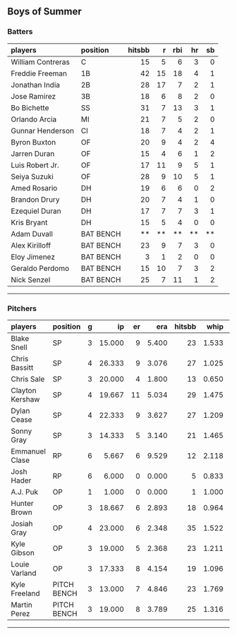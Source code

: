 ## Boys of Summer

### Batters

 
|players           |position  | hitsbb|  r| rbi| hr| sb| 
|:-----------------|:---------|------:|--:|---:|--:|--:| 
|William Contreras |C         |     15|  5|   6|  3|  0| 
|Freddie Freeman   |1B        |     42| 15|  18|  4|  1| 
|Jonathan India    |2B        |     28| 17|   7|  2|  1| 
|Jose Ramirez      |3B        |     18|  6|   8|  2|  0| 
|Bo Bichette       |SS        |     31|  7|  13|  3|  1| 
|Orlando Arcia     |MI        |     21|  7|   5|  2|  0| 
|Gunnar Henderson  |CI        |     18|  7|   4|  2|  1| 
|Byron Buxton      |OF        |     20|  9|   4|  2|  4| 
|Jarren Duran      |OF        |     15|  4|   6|  1|  2| 
|Luis Robert Jr.   |OF        |     17| 11|   9|  5|  1| 
|Seiya Suzuki      |OF        |     28|  9|  10|  5|  1| 
|Amed Rosario      |DH        |     19|  6|   6|  0|  2| 
|Brandon Drury     |DH        |     20|  7|   4|  1|  0| 
|Ezequiel Duran    |DH        |     17|  7|   7|  3|  1| 
|Kris Bryant       |DH        |     15|  5|   4|  0|  0| 
|Adam Duvall       |BAT BENCH |     **| **|  **| **| **| 
|Alex Kirilloff    |BAT BENCH |     23|  9|   7|  3|  0| 
|Eloy Jimenez      |BAT BENCH |      3|  1|   2|  0|  0| 
|Geraldo Perdomo   |BAT BENCH |     15| 10|   7|  3|  2| 
|Nick Senzel       |BAT BENCH |     25|  7|  11|  1|  2| 


* * *

### Pitchers

 
|players         |position    |  g|     ip| er|   era| hitsbb|  whip| so|  w| sv| 
|:---------------|:-----------|--:|------:|--:|-----:|------:|-----:|--:|--:|--:| 
|Blake Snell     |SP          |  3| 15.000|  9| 5.400|     23| 1.533| 15|  0|  0| 
|Chris Bassitt   |SP          |  4| 26.333|  9| 3.076|     27| 1.025| 24|  1|  0| 
|Chris Sale      |SP          |  3| 20.000|  4| 1.800|     13| 0.650| 20|  2|  0| 
|Clayton Kershaw |SP          |  4| 19.667| 11| 5.034|     29| 1.475| 27|  1|  0| 
|Dylan Cease     |SP          |  4| 22.333|  9| 3.627|     27| 1.209| 19|  1|  0| 
|Sonny Gray      |SP          |  3| 14.333|  5| 3.140|     21| 1.465| 19|  0|  0| 
|Emmanuel Clase  |RP          |  6|  5.667|  6| 9.529|     12| 2.118|  7|  0|  4| 
|Josh Hader      |RP          |  6|  6.000|  0| 0.000|      5| 0.833| 12|  0|  2| 
|A.J. Puk        |OP          |  1|  1.000|  0| 0.000|      1| 1.000|  2|  0|  1| 
|Hunter Brown    |OP          |  3| 18.667|  6| 2.893|     18| 0.964| 27|  2|  0| 
|Josiah Gray     |OP          |  4| 23.000|  6| 2.348|     35| 1.522| 14|  2|  0| 
|Kyle Gibson     |OP          |  3| 19.000|  5| 2.368|     23| 1.211| 13|  2|  0| 
|Louie Varland   |OP          |  3| 17.333|  8| 4.154|     19| 1.096| 14|  2|  0| 
|Kyle Freeland   |PITCH BENCH |  3| 13.000|  7| 4.846|     23| 1.769| 12|  1|  0| 
|Martin Perez    |PITCH BENCH |  3| 19.000|  8| 3.789|     25| 1.316| 13|  2|  0| 


* * *


